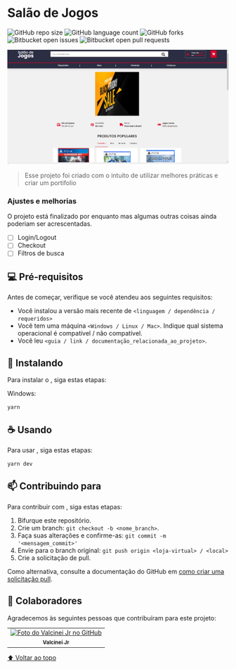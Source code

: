 # Salão de Jogos

<!---Esses são exemplos. Veja https://shields.io para outras pessoas ou para personalizar este conjunto de escudos. Você pode querer incluir dependências, status do projeto e informações de licença aqui--->

![GitHub repo size](https://img.shields.io/github/repo-size/iuricode/README-template?style=for-the-badge)
![GitHub language count](https://img.shields.io/github/languages/count/iuricode/README-template?style=for-the-badge)
![GitHub forks](https://img.shields.io/github/forks/iuricode/README-template?style=for-the-badge)
![Bitbucket open issues](https://img.shields.io/bitbucket/issues/iuricode/README-template?style=for-the-badge)
![Bitbucket open pull requests](https://img.shields.io/bitbucket/pr-raw/iuricode/README-template?style=for-the-badge)

<img src="site.png" alt="exemplo imagem">

> Esse projeto foi criado com o intuito de utilizar melhores práticas e criar um portifolio

### Ajustes e melhorias

O projeto está finalizado por enquanto mas algumas outras coisas ainda poderiam ser acrescentadas.

- [ ] Login/Logout
- [ ] Checkout
- [ ] Filtros de busca

## 💻 Pré-requisitos

Antes de começar, verifique se você atendeu aos seguintes requisitos:

<!---Estes são apenas requisitos de exemplo. Adicionar, duplicar ou remover conforme necessário--->

- Você instalou a versão mais recente de `<linguagem / dependência / requeridos>`
- Você tem uma máquina `<Windows / Linux / Mac>`. Indique qual sistema operacional é compatível / não compatível.
- Você leu `<guia / link / documentação_relacionada_ao_projeto>`.

## 🚀 Instalando <loja-virtual>

Para instalar o <loja-virtual>, siga estas etapas:

Windows:

```
yarn
```

## ☕ Usando <loja-virtual>

Para usar <loja-virtual>, siga estas etapas:

```
yarn dev
```

## 📫 Contribuindo para <loja-virtual>

<!---Se o seu README for longo ou se você tiver algum processo ou etapas específicas que deseja que os contribuidores sigam, considere a criação de um arquivo CONTRIBUTING.md separado--->

Para contribuir com <loja-virtual>, siga estas etapas:

1. Bifurque este repositório.
2. Crie um branch: `git checkout -b <nome_branch>`.
3. Faça suas alterações e confirme-as: `git commit -m '<mensagem_commit>'`
4. Envie para o branch original: `git push origin <loja-virtual> / <local>`
5. Crie a solicitação de pull.

Como alternativa, consulte a documentação do GitHub em [como criar uma solicitação pull](https://help.github.com/en/github/collaborating-with-issues-and-pull-requests/creating-a-pull-request).

## 🤝 Colaboradores

Agradecemos às seguintes pessoas que contribuíram para este projeto:

<table>
  <tr>
    <td align="center">
      <a href="https://github.com/ValcineiJr">
        <img src="https://avatars3.githubusercontent.com/u/22758334?s=460&u=da34ea9a0b961f9c4a9e0b58318ada1d9c4a8cd2&v=4" width="100px;" alt="Foto do Valcinei Jr no GitHub"/><br>
        <sub>
          <b>Valcinei Jr</b>
        </sub>
      </a>
    </td>
  </tr>
</table>

[⬆ Voltar ao topo](#salão-de-jogos)<br>
